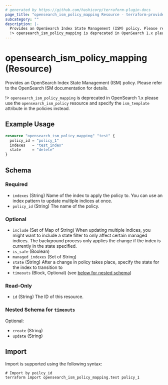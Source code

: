 ```yaml
---
# generated by https://github.com/hashicorp/terraform-plugin-docs
page_title: "opensearch_ism_policy_mapping Resource - terraform-provider-opensearch"
subcategory: ""
description: |-
  Provides an OpenSearch Index State Management (ISM) policy. Please refer to the OpenSearch ISM documentation for details.
  !> opensearch_ism_policy_mapping is deprecated in OpenSearch 1.x please use the opensearch_ism_policy resource and specify the ism_template attribute in the policies instead.
---
```


# opensearch_ism_policy_mapping (Resource)

Provides an OpenSearch Index State Management (ISM) policy. Please refer to the OpenSearch ISM documentation for details.

!> `opensearch_ism_policy_mapping` is deprecated in OpenSearch 1.x please use the `opensearch_ism_policy` resource and specify the `ism_template` attribute in the policies instead.

## Example Usage

```terraform
resource "opensearch_ism_policy_mapping" "test" {
  policy_id = "policy_1"
  indexes   = "test_index"
  state     = "delete"
}
```

<!-- schema generated by tfplugindocs -->
## Schema

### Required

- `indexes` (String) Name of the index to apply the policy to. You can use an index pattern to update multiple indices at once.
- `policy_id` (String) The name of the policy.

### Optional

- `include` (Set of Map of String) When updating multiple indices, you might want to include a state filter to only affect certain managed indices. The background process only applies the change if the index is currently in the state specified.
- `is_safe` (Boolean)
- `managed_indexes` (Set of String)
- `state` (String) After a change in policy takes place, specify the state for the index to transition to
- `timeouts` (Block, Optional) (see [below for nested schema](#nestedblock--timeouts))

### Read-Only

- `id` (String) The ID of this resource.

<a id="nestedblock--timeouts"></a>
### Nested Schema for `timeouts`

Optional:

- `create` (String)
- `update` (String)

## Import

Import is supported using the following syntax:

```shell
# Import by poilcy_id
terraform import opensearch_ism_policy_mapping.test policy_1
```
